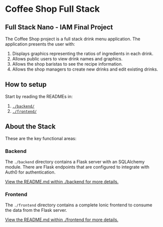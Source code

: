 # Coffee Shop Full Stack

## Full Stack Nano - IAM Final Project

The Coffee Shop project is a full stack drink menu application. The application presents the user with:

1) Displays graphics representing the ratios of ingredients in each drink.
2) Allows public users to view drink names and graphics.
3) Allows the shop baristas to see the recipe information.
4) Allows the shop managers to create new drinks and edit existing drinks.

## How to setup

Start by reading the READMEs in:

1. [`./backend/`](./backend/README.md)
2. [`./frontend/`](./frontend/README.md)

## About the Stack

These are the key functional areas:

### Backend

The `./backend` directory contains a Flask server with an SQLAlchemy module.  There are Flask endpoints that are configured to integrate with Auth0 for authentication.

[View the README.md within ./backend for more details.](./backend/README.md)

### Frontend

The `./frontend` directory contains a complete Ionic frontend to consume the data from the Flask server. 

[View the README.md within ./frontend for more details.](./frontend/README.md)
